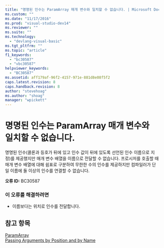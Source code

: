```yaml
---
title: "명명된 인수는 ParamArray 매개 변수와 일치할 수 없습니다. | Microsoft Docs"
ms.custom: ""
ms.date: "11/17/2016"
ms.prod: "visual-studio-dev14"
ms.reviewer: ""
ms.suite: ""
ms.technology: 
  - "devlang-visual-basic"
ms.tgt_pltfrm: ""
ms.topic: "article"
f1_keywords: 
  - "bc30587"
  - "vbc30587"
helpviewer_keywords: 
  - "BC30587"
ms.assetid: aff179af-96f2-4157-971e-881d8e08f5f2
caps.latest.revision: 8
caps.handback.revision: 8
author: "stevehoag"
ms.author: "shoag"
manager: "wpickett"
---
```

# 명명된 인수는 ParamArray 매개 변수와 일치할 수 없습니다.
명명된 인수\(콜론과 등호가 뒤에 있고 인수 값이 뒤에 있도록 선언된 인수 이름으로 지정\)를 제공했지만 매개 변수 배열을 이름으로 전달할 수 없습니다. 프로시저를 호출할 때 매개 변수 배열에 대해 쉼표로 구분하여 무한한 수의 인수를 제공하지만 컴파일러가 단일 이름에 둘 이상의 인수를 연결할 수 없습니다.  
  
 **오류 ID:** BC30587  
  
### 이 오류를 해결하려면  
  
-   이름보다는 위치로 인수를 전달합니다.  
  
## 참고 항목  
 [ParamArray](../Topic/ParamArray%20\(Visual%20Basic\).md)   
 [Passing Arguments by Position and by Name](../Topic/Passing%20Arguments%20by%20Position%20and%20by%20Name%20\(Visual%20Basic\).md)